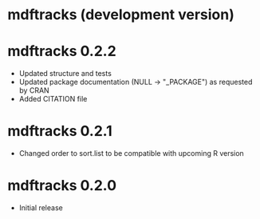 # mdftracks (development version)

# mdftracks 0.2.2

* Updated structure and tests
* Updated package documentation (NULL -> "_PACKAGE") as requested by CRAN
* Added CITATION file

# mdftracks 0.2.1

* Changed order to sort.list to be compatible with upcoming R version

# mdftracks 0.2.0

* Initial release
